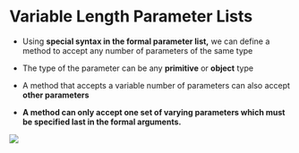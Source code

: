 # Variable Length Parameter Lists

- Using **special syntax in the formal parameter list,** we can define a method to accept any number of parameters of the same type

- The type of the parameter can be any **primitive** or **object** type

- A method that accepts a variable number of parameters can also accept **other parameters**

- **A method can only accept one set of varying parameters which must be specified last in the formal arguments.**


![](https://tva1.sinaimg.cn/large/0081Kckwly1glga8uohpfj30o00a2adm.jpg)
